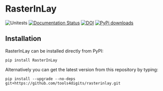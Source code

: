 # RasterInLay
![Unitests](https://github.com/tools4digits/rasterinlay/workflows/Unitests/badge.svg?branch=master)
[![Documentation Status](https://readthedocs.org/projects/rasterinlay/badge/?version=latest)](https://rasterinlay.readthedocs.io/en/latest/?badge=latest)
[![DOI](https://zenodo.org/badge/DOI/10.5281/zenodo.4448126.svg)](https://doi.org/10.5281/zenodo.4448126)
[![PyPi downloads](https://img.shields.io/pypi/dm/rasterinlay.svg?style=flat-square)](https://pypistats.org/packages/rasterinlay)


## Installation

RasterInLay can be installed directly from PyPI:

    pip install RasterInLay
    
Alternatively you can get the latest version from this repository by typing:

    pip install --upgrade --no-deps git+https://github.com/tools4digits/rasterinlay.git



